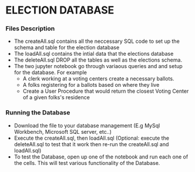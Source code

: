 # ELECTION DATABASE
### Files Description ###
* The createAll.sql contains all the neccessary SQL code to set up the schema and table for the election database
* The loadAll.sql contains the intial data that the elections database
* The deleteAll.sql DROP all the tables as well as the elections schema.
* The two jupyter notebook go through variaous queries and and setup for the database. For example
  * A clerk working at a voting centers create a necessary ballots.
  * A folks registering for a ballots based on where they live
  * Create a User Procedure that would return the closest Voting Center of a given folks's residence

### Running the Database ###
* Download the file to your database management (E.g MySql Workbench, Microsoft SQL server, etc..)
* Execute the createAll.sql, then loadAll.sql (Optional: execute the deleteAll.sql to test that it work then re-run the createAll.sql and loadAll.sql)
* To test the Database, open up one of the notebook and run each one of the cells. This will test various functionality of the Database.
